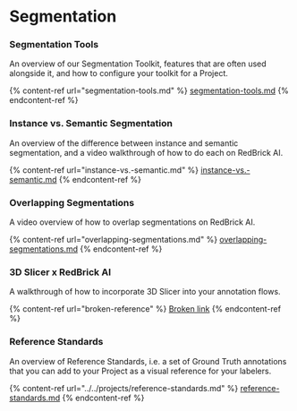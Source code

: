 # Segmentation

### Segmentation Tools

An overview of our Segmentation Toolkit, features that are often used alongside it, and how to configure your toolkit for a Project.

{% content-ref url="segmentation-tools.md" %}
[segmentation-tools.md](segmentation-tools.md)
{% endcontent-ref %}

### Instance vs. Semantic Segmentation

An overview of the difference between instance and semantic segmentation, and a video walkthrough of how to do each on RedBrick AI.

{% content-ref url="instance-vs.-semantic.md" %}
[instance-vs.-semantic.md](instance-vs.-semantic.md)
{% endcontent-ref %}

### Overlapping Segmentations

A video overview of how to overlap segmentations on RedBrick AI.

{% content-ref url="overlapping-segmentations.md" %}
[overlapping-segmentations.md](overlapping-segmentations.md)
{% endcontent-ref %}

### 3D Slicer x RedBrick AI

A walkthrough of how to incorporate 3D Slicer into your annotation flows.

{% content-ref url="broken-reference" %}
[Broken link](broken-reference)
{% endcontent-ref %}

### Reference Standards

An overview of Reference Standards, i.e. a set of Ground Truth annotations that you can add to your Project as a visual reference for your labelers.

{% content-ref url="../../projects/reference-standards.md" %}
[reference-standards.md](../../projects/reference-standards.md)
{% endcontent-ref %}

